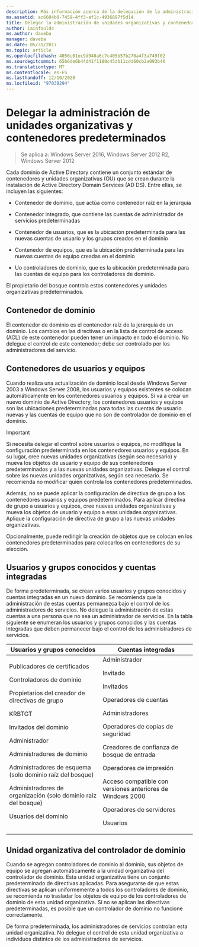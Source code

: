 ```yaml
---
description: Más información acerca de la delegación de la administración de contenedores predeterminados y unidades organizativas
ms.assetid: ac6604b0-7459-4ff3-af1c-4936897f5d14
title: Delegar la administración de unidades organizativas y contenedores predeterminados
author: iainfoulds
ms.author: daveba
manager: daveba
ms.date: 05/31/2017
ms.topic: article
ms.openlocfilehash: 4056c01ec9d940a6c7c405b57b270a4f3a749f02
ms.sourcegitcommit: 65b6de6b44d41f1180c45db11cdd60cb2a093b46
ms.translationtype: MT
ms.contentlocale: es-ES
ms.lasthandoff: 12/10/2020
ms.locfileid: "97039294"
---
```

# <a name="delegating-administration-of-default-containers-and-ous"></a>Delegar la administración de unidades organizativas y contenedores predeterminados

>Se aplica a: Windows Server 2016, Windows Server 2012 R2, Windows Server 2012

Cada dominio de Active Directory contiene un conjunto estándar de contenedores y unidades organizativas (OU) que se crean durante la instalación de Active Directory Domain Services (AD DS). Entre ellas, se incluyen las siguientes:

-   Contenedor de dominio, que actúa como contenedor raíz en la jerarquía

-   Contenedor integrado, que contiene las cuentas de administrador de servicios predeterminadas

-   Contenedor de usuarios, que es la ubicación predeterminada para las nuevas cuentas de usuario y los grupos creados en el dominio

-   Contenedor de equipos, que es la ubicación predeterminada para las nuevas cuentas de equipo creadas en el dominio

-   Uo controladores de dominio, que es la ubicación predeterminada para las cuentas de equipo para los controladores de dominio.

El propietario del bosque controla estos contenedores y unidades organizativas predeterminados.

## <a name="domain-container"></a>Contenedor de dominio
El contenedor de dominio es el contenedor raíz de la jerarquía de un dominio. Los cambios en las directivas o en la lista de control de acceso (ACL) de este contenedor pueden tener un impacto en todo el dominio. No delegue el control de este contenedor; debe ser controlado por los administradores del servicio.

## <a name="users-and-computers-containers"></a>Contenedores de usuarios y equipos
Cuando realiza una actualización de dominio local desde Windows Server 2003 a Windows Server 2008, los usuarios y equipos existentes se colocan automáticamente en los contenedores usuarios y equipos. Si va a crear un nuevo dominio de Active Directory, los contenedores usuarios y equipos son las ubicaciones predeterminadas para todas las cuentas de usuario nuevas y las cuentas de equipo que no son de controlador de dominio en el dominio.

> [!IMPORTANT]
> Si necesita delegar el control sobre usuarios o equipos, no modifique la configuración predeterminada en los contenedores usuarios y equipos. En su lugar, cree nuevas unidades organizativas (según sea necesario) y mueva los objetos de usuario y equipo de sus contenedores predeterminados y a las nuevas unidades organizativas. Delegue el control sobre las nuevas unidades organizativas, según sea necesario. Se recomienda no modificar quién controla los contenedores predeterminados.

Además, no se puede aplicar la configuración de directiva de grupo a los contenedores usuarios y equipos predeterminados. Para aplicar directiva de grupo a usuarios y equipos, cree nuevas unidades organizativas y mueva los objetos de usuario y equipo a esas unidades organizativas. Aplique la configuración de directiva de grupo a las nuevas unidades organizativas.

Opcionalmente, puede redirigir la creación de objetos que se colocan en los contenedores predeterminados para colocarlos en contenedores de su elección.

## <a name="well-known-users-and-groups-and-built-in-accounts"></a>Usuarios y grupos conocidos y cuentas integradas
De forma predeterminada, se crean varios usuarios y grupos conocidos y cuentas integradas en un nuevo dominio. Se recomienda que la administración de estas cuentas permanezca bajo el control de los administradores de servicios. No delegue la administración de estas cuentas a una persona que no sea un administrador de servicios. En la tabla siguiente se enumeran los usuarios y grupos conocidos y las cuentas integradas que deben permanecer bajo el control de los administradores de servicios.

|Usuarios y grupos conocidos|Cuentas integradas|
|--------------------------------|----------------------|
|Publicadores de certificados<p>Controladores de dominio<p>Propietarios del creador de directivas de grupo<p>KRBTGT<p>Invitados del dominio<p>Administrador<p>Administradores de dominio<p>Administradores de esquema (solo dominio raíz del bosque)<p>Administradores de organización (solo dominio raíz del bosque)<p>Usuarios del dominio|Administrador<p>Invitado<p>Invitados<p>Operadores de cuentas<p>Administradores<p>Operadores de copias de seguridad<p>Creadores de confianza de bosque de entrada<p>Operadores de impresión<p>Acceso compatible con versiones anteriores de Windows 2000<p>Operadores de servidores<p>Usuarios|

## <a name="domain-controller-ou"></a>Unidad organizativa del controlador de dominio
Cuando se agregan controladores de dominio al dominio, sus objetos de equipo se agregan automáticamente a la unidad organizativa del controlador de dominio. Esta unidad organizativa tiene un conjunto predeterminado de directivas aplicadas. Para asegurarse de que estas directivas se aplican uniformemente a todos los controladores de dominio, se recomienda no trasladar los objetos de equipo de los controladores de dominio de esta unidad organizativa. Si no se aplican las directivas predeterminadas, es posible que un controlador de dominio no funcione correctamente.

De forma predeterminada, los administradores de servicios controlan esta unidad organizativa. No delegue el control de esta unidad organizativa a individuos distintos de los administradores de servicios.



